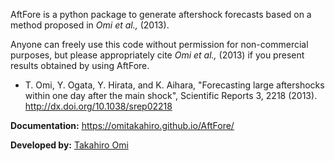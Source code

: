 AftFore is a python package to generate aftershock forecasts based on a method proposed in *Omi et al.,* (2013). 

Anyone can freely use this code without permission for non-commercial purposes, but please appropriately cite *Omi et al.,* (2013) if you present results obtained by using AftFore.

  - T. Omi, Y. Ogata, Y. Hirata, and K. Aihara, "Forecasting large aftershocks within one day after the main shock", Scientific Reports 3, 2218 (2013). http://dx.doi.org/10.1038/srep02218

**Documentation:** https://omitakahiro.github.io/AftFore/

**Developed by:** [Takahiro Omi](https://sites.google.com/view/omitakahiro/)

